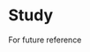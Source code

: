 # Study      
For future reference               
                        
                        
                    
    
